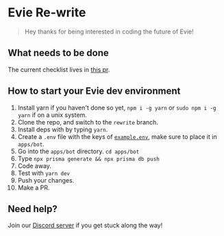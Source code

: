 # Evie Re-write

> Hey thanks for being interested in coding the future of Evie!

## What needs to be done

The current checklist lives in [this pr](https://github.com/twisttaan/Evie/pull/28).

## How to start your Evie dev environment

1. Install yarn if you haven't done so yet, `npm i -g yarn` or `sudo npm i -g yarn` if on a unix system.
2. Clone the repo, and switch to the `rewrite` branch.
3. Install deps with by typing `yarn`.
4. Create a `.env` file with the keys of [`example.env`](https://github.com/twisttaan/Evie/blob/rewrite/example.env), make sure to place it in `apps/bot`.
5. Go into the `apps/bot` directory. `cd apps/bot`
6. Type `npx prisma generate && npx prisma db push`
7. Code away.
8. Test with `yarn dev`
9. Push your changes.
10. Make a PR.

## Need help?

Join our [Discord server](https://evie.pw/discord) if you get stuck along the way!
